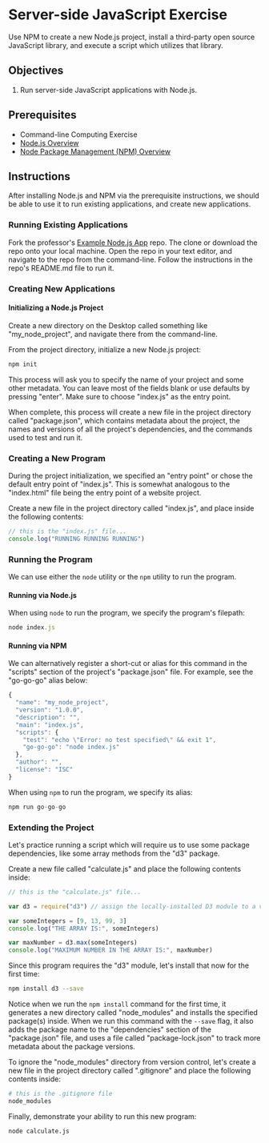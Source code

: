 # Server-side JavaScript Exercise

Use NPM to create a new Node.js project, install a third-party open source JavaScript library, and execute a script which utilizes that library.

## Objectives

  1. Run server-side JavaScript applications with Node.js.

## Prerequisites

  + Command-line Computing Exercise
  + [Node.js Overview](/notes/javascript/node.md)
  + [Node Package Management (NPM) Overview](/notes/javascript/npm.md)

## Instructions

After installing Node.js and NPM via the prerequisite instructions, we should be able to use it to run existing applications, and create new applications.

### Running Existing Applications

Fork the professor's [Example Node.js App](_________) repo. The clone or download the repo onto your local machine. Open the repo in your text editor, and navigate to the repo from the command-line. Follow the instructions in the repo's README.md file to run it.

### Creating New Applications

#### Initializing a Node.js Project

Create a new directory on the Desktop called something like "my_node_project", and navigate there from the command-line.

From the project directory, initialize a new Node.js project:

```sh
npm init
```

This process will ask you to specify the name of your project and some other metadata. You can leave most of the fields blank or use defaults by pressing "enter". Make sure to choose "index.js" as the entry point.

When complete, this process will create a new file in the project directory called "package.json", which contains metadata about the project, the names and versions of all the project's dependencies, and the commands used to test and run it.

### Creating a New Program

During the project initialization, we specified an "entry point" or chose the default entry point of "index.js". This is somewhat analogous to the "index.html" file being the entry point of a website project.

Create a new file in the project directory called "index.js", and place inside the following contents:

```` js
// this is the "index.js" file...
console.log("RUNNING RUNNING RUNNING")
````

### Running the Program

We can use either the `node` utility or the `npm` utility to run the program.

#### Running via Node.js

When using `node` to run the program, we specify the program's filepath:

```` js
node index.js
````

#### Running via NPM

We can alternatively register a short-cut or alias for this command in the "scripts" section of the project's "package.json" file. For example, see the "go-go-go" alias below:

```` js
{
  "name": "my_node_project",
  "version": "1.0.0",
  "description": "",
  "main": "index.js",
  "scripts": {
    "test": "echo \"Error: no test specified\" && exit 1",
    "go-go-go": "node index.js"
  },
  "author": "",
  "license": "ISC"
}
````

When using `npm` to run the program, we specify its alias:

```` js
npm run go-go-go
````

### Extending the Project

Let's practice running a script which will require us to use some package dependencies, like some array methods from the "d3" package.


Create a new file called "calculate.js" and place the following contents inside:

```js
// this is the "calculate.js" file...

var d3 = require("d3") // assign the locally-installed D3 module to a variable called d3 for further invocation. You can choose any variable name you want, but why not choose the official name we're already familiar with?

var someIntegers = [9, 13, 99, 3]
console.log("THE ARRAY IS:", someIntegers)

var maxNumber = d3.max(someIntegers)
console.log("MAXIMUM NUMBER IN THE ARRAY IS:", maxNumber)
```

Since this program requires the "d3" module, let's install that now for the first time:

```sh
npm install d3 --save
```

Notice when we run the `npm install` command for the first time, it generates a new directory called "node_modules" and installs the specified package(s) inside. When we run this command with the `--save` flag, it also adds the package name to the "dependencies" section of the "package.json" file, and uses a file called "package-lock.json" to track more metadata about the package versions.

To ignore the "node_modules" directory from version control, let's create a new file in the project directory called ".gitignore" and place the following contents inside:

```sh
# this is the .gitignore file
node_modules
```

Finally, demonstrate your ability to run this new program:

```sh
node calculate.js
```
